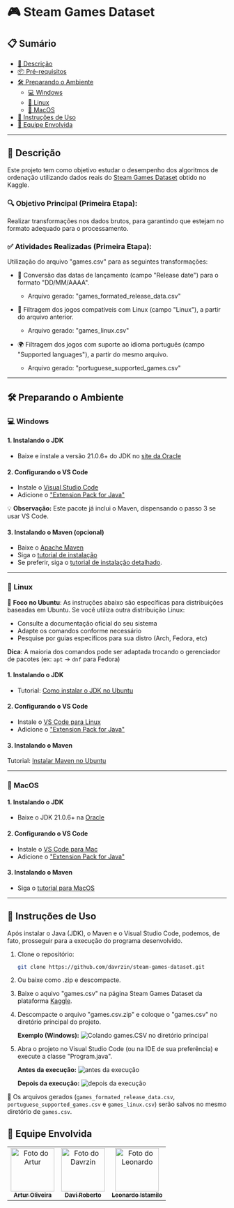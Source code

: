 # 🎮 Steam Games Dataset

## 📋 Sumário  
- [🎯 Descrição](#-descrição)  
- [📦 Pré-requisitos](#-pré-requisitos) 
- [🛠️ Preparando o Ambiente](#preparando-o-ambiente)  
  - [💻 Windows](#-windows)  
  - [🐧 Linux](#-linux)
  - [🍎 MacOS](#-macos)
- [🚀 Instruções de Uso](#-instruções-de-uso)
- [👥 Equipe Envolvida](#-equipe-envolvida)

---

## 🎯 Descrição
Este projeto tem como objetivo estudar o desempenho dos algoritmos de ordenação utilizando dados reais do [Steam Games Dataset](https://www.kaggle.com/datasets/fronkongames/steam-games-dataset) obtido no Kaggle. 

### 🔍 Objetivo Principal (Primeira Etapa):
Realizar transformações nos dados brutos, para garantindo que estejam no formato adequado para o processamento.

### ✅ Atividades Realizadas (Primeira Etapa):

Utilização do arquivo "games.csv" para as seguintes transformações:

- 📅 Conversão das datas de lançamento (campo "Release date") para o formato "DD/MM/AAAA".  
  - Arquivo gerado: "games_formated_release_data.csv"

- 🐧 Filtragem dos jogos compatíveis com Linux (campo "Linux"), a partir do arquivo anterior.  
  - Arquivo gerado: "games_linux.csv"

- 🌍 Filtragem dos jogos com suporte ao idioma português (campo "Supported languages"), a partir do mesmo arquivo.  
  - Arquivo gerado: "portuguese_supported_games.csv"

---
## 🛠️ Preparando o Ambiente

### 💻 Windows

#### 1. Instalando o JDK
-  Baixe e instale a versão 21.0.6+ do JDK no [site da Oracle](https://www.oracle.com/br/java/technologies/downloads/#jdk21-windows)

#### 2. Configurando o VS Code
- Instale o [Visual Studio Code](https://code.visualstudio.com/docs/setup/windows)  
- Adicione o ["Extension Pack for Java"](https://marketplace.visualstudio.com/items?itemName=vscjava.vscode-java-pack)

💡 **Observação:** Este pacote já inclui o Maven, dispensando o passo 3 se usar VS Code.

#### 3. Instalando o Maven (opcional)
 - Baixe o [Apache Maven](https://maven.apache.org/download.cgi)  
  - Siga o [tutorial de instalação](https://maven.apache.org/install.html)
   - Se preferir, siga o [tutorial de instalação detalhado](https://maven.apache.org/install.html).

---

### 🐧 Linux
📌 **Foco no Ubuntu**: As instruções abaixo são específicas para distribuições baseadas em Ubuntu. Se você utiliza outra distribuição Linux:
- Consulte a documentação oficial do seu sistema
- Adapte os comandos conforme necessário
- Pesquise por guias específicos para sua distro (Arch, Fedora, etc)

 **Dica**: A maioria dos comandos pode ser adaptada trocando o gerenciador de pacotes (ex: `apt` → `dnf` para Fedora)

#### 1. Instalando o JDK
- Tutorial: [Como instalar o JDK no Ubuntu](https://www.hostinger.com.br/tutoriais/como-instalar-java-no-ubuntu)

#### 2. Configurando o VS Code
 - Instale o [VS Code para Linux](https://code.visualstudio.com/docs/setup/linux)  
- Adicione o ["Extension Pack for Java"](https://marketplace.visualstudio.com/items?itemName=vscjava.vscode-java-pack)

#### 3. Instalando o Maven
 Tutorial: [Instalar Maven no Ubuntu](https://www.hostinger.com.br/tutoriais/install-maven-ubuntu)


---

### 🍎 MacOS

#### 1. Instalando o JDK
-  Baixe o JDK 21.0.6+ na [ Oracle](https://www.oracle.com/br/java/technologies/downloads/#jdk23-mac)

#### 2. Configurando o VS Code
- Instale o [VS Code para Mac](https://code.visualstudio.com/docs/setup/mac)  
- Adicione o ["Extension Pack for Java"](https://marketplace.visualstudio.com/items?itemName=vscjava.vscode-java-pack)

#### 3. Instalando o Maven
- Siga o [tutorial para MacOS](https://www.digitalocean.com/community/tutorials/install-maven-mac-os)

---


## 🚀 Instruções de Uso

Após instalar o Java (JDK), o Maven e o Visual Studio Code, podemos, de fato, prosseguir para a execução do programa desenvolvido.

1. Clone o repositório:  
   ```bash
   git clone https://github.com/davrzin/steam-games-dataset.git
   ````

2. Ou baixe como .zip e descompacte.

3. Baixe o aquivo  "games.csv" na página Steam Games Dataset da plataforma [Kaggle](https://www.kaggle.com/datasets/fronkongames/steam-games-dataset).

4. Descompacte o arquivo "games.csv.zip" e coloque o "games.csv" no diretório principal do projeto.

    **Exemplo (Windows):**
    ![Colando games.CSV no diretório principal](./imagens/colar_gamesCSV_no_diretorio.png)


4. Abra o projeto no Visual Studio Code (ou na IDE de sua preferência) e execute a classe "Program.java".

    **Antes da execução:**
    ![antes da execução](./imagens/estado_inicial.png)

    **Depois da execução:**
    ![depois da execução](./imagens/estado_final.png)

📁 Os arquivos gerados (``games_formated_release_data.csv``, ``portuguese_supported_games.csv`` e ``games_linux.csv``) serão salvos no mesmo diretório de ``games.csv``.


## 👥 Equipe Envolvida

<table>
  <tr>
    <td align="center">
      <a href="https://github.com/ArturOliveir4">
        <img src="https://github.com/ArturOliveir4.png" width="100px;" alt="Foto do Artur"/><br />
        <sub><b>Artur Oliveira</b></sub>
      </a><br />
    </td>
    <td align="center">
      <a href="https://github.com/davrzin">
        <img src="https://github.com/davrzin.png" width="100px;" alt="Foto do Davrzin"/><br />
        <sub><b>Davi Roberto</b></sub>
      </a><br />
    </td>
    <td align="center">
      <a href="https://github.com/leonardo-istamilo">
        <img src="https://github.com/leonardo-istamilo.png" width="100px;" alt="Foto do Leonardo"/><br />
        <sub><b>Leonardo Istamilo</b></sub>
      </a><br />
    </td>
  </tr>
</table>
